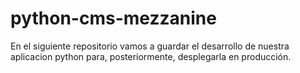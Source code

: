 # python-cms-mezzanine
En el siguiente repositorio vamos a guardar el desarrollo de nuestra aplicacion python para, posteriormente, desplegarla en producción.
